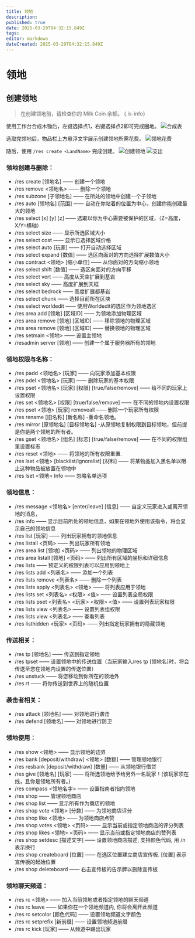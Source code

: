```yaml
---
title: 领地
description: 
published: true
date: 2025-03-29T04:32:15.849Z
tags: 
editor: markdown
dateCreated: 2025-03-29T04:32:15.849Z
---
```


# 领地
## 创建领地
> 在创建领地前，请检查你的 Milk Coin 余额。
{.is-info}

使用工作台合成木锄后，左键选择点1，右键选择点2即可完成圈地。
![合成表](https://img.picui.cn/free/2025/03/29/67e7725967f7f.png)

选取完领地后，物品栏上方悬浮文字展示创建领地所需花费。
![领地花费](https://img.picui.cn/free/2025/03/29/67e77373e8cfe.png)

随后，使用 `/res create <LandName>` 完成创建。
![创建领地](https://img.picui.cn/free/2025/03/29/67e7749cbbd1b.png)
![支出](https://img.picui.cn/free/2025/03/29/67e77597aa180.png)


### 领地创建与删除：
- /res create [领地名] —— 创建一个领地
- /res remove <领地名> —— 删除一个领地
- /res subzone [子领地名] —— 在所处的领地中创建一个子领地
- /res auto [领地名] [范围] —— 自动在你站着的位置为中心，创建你能创建最大的领地
- /res select [x] [y] [z] —— 选取以你为中心需要被保护的区域，（Z=高度，X/Y=横轴）
- /res select size —— 显示所选区域大小
- /res select cost —— 显示已选择区域价格
- /res select auto [玩家] —— 打开自动选择区域
- /res select expand [数值] —— 选区向面对的方向选择扩展数值大小
- /res contract <领地> [缩小单位] —— 从你面对的方向缩小领地
- /res select shift [数值] —— 选区向面对的方向平移
- /res select vert —— 高度从天空扩展到基岩
- /res select sky —— 高度扩展到天框
- /res select bedrock —— 高度扩展都基岩
- /res select chunk —— 选择目前所在区块
- /res select worldedit —— 使用Worldedit的选区作为领地选区
- /res area add [领地] [区域ID] —— 为领地添加物理区域
- /res area remove [领地] [区域ID] —— 移除领地的物理区域
- /res area remove [领地] [区域ID] —— 替换领地的物理区域
- /res setmain <领地> —— 设置主领地
- /resadmin server [领地] —— 创建一个属于服务器所有的领地

### 领地权限与名称：
- /res padd <领地名> [玩家] —— 向玩家添加基本权限
- /res pdel <领地名> [玩家] —— 删除玩家的基本权限
- /res pset <领地名> [玩家] [权限] [true/false/remove] —— 给不同的玩家上设置权限
- /res set <领地名> [权限] [true/false/remove] —— 在不同的领地内设置权限
- /res pset <领地> [玩家] removeall —— 删除一个玩家所有权限
- /res rename [旧名称] [新名称] -重命名领地。
- /res mirror [原领地名] [目标领地名] -从原领地复制权限到目标领地，但前提是你是两个领地的所有者。
- /res gset <领地名> [组名] [标志] [true/false/remove] —— 在不同的权限组里设置标志
- /res reset <领地> —— 将领地的所有权限重置.
- /res lset <领地> [blacklist/ignorelist] [材料] —— 将某物品加入黑名单以阻止这种物品被放置在领地中
- /res lset <领地> Info —— 忽略名单选项

### 领地信息：
- /res message <领地名> [enter/leave] [信息] —— 自定义玩家进入或离开领地的消息，
- /res info —— 显示目前所处的领地信息，如果在领地外使用该指令，将会显示自己的领地信息
- /res list [玩家] —— 列出玩家拥有的领地信息
- /res listall <页码> —— 列出玩家所有领地
- /res area list [领地] <页码> —— 列出领地的物理区域
- /res area listall [领地] <页码> —— 列出所有区域的坐标和详细信息
- /res lists —— 预定义的权限列表可以应用到领地上
- /res lists add <列表名> —— 添加一个列表
- /res lists remove <列表名> —— 删除一个列表
- /res lists apply <列表名> <领地> —— 将列表应用于领地
- /res lists set <列表名> <权限> <值> —— 设置列表全局权限
- /res lists pset <列表名> <玩家> <权限> <值> —— 设置列表玩家权限
- /res lists view <列表名> —— 设置列表组权限
- /res lists view <列表名> —— 查看列表
- /res listhidden <玩家> <页码> —— 列出指定玩家拥有的隐藏领地

### 传送相关：
- /res tp [领地名] —— 传送到指定领地
- /res tpset —— 设置领地中的传送位置（当玩家输入/res tp [领地名]时，将会传送至您在领地内设置的传送位置）
- /res unstuck —— 将您移动到你所在的领地外
- /res rt —— 将你传送到世界上的随机位置

### 袭击者相关：
- /res attack [领地名] —— 对领地进行袭击
- /res defend [领地名] —— 对领地进行防卫

### 领地使用：
- /res show <领地> —— 显示领地的边界
- /res bank [deposit/withdraw] <领地> [数额] —— 管理领地银行
- /res resbank [deposit/withdraw] [数量] —— 从领地银行借贷
- /res give [领地名] [玩家] —— 将所选领地给予给另外一名玩家！(该玩家须在线，且你是领地所有者。)
- /res compass <领地名字> —— 设置指南者指向领地
- /res shop —— 管理领地商店
- /res shop list —— 显示所有作为商店的领地
- /res shop vote <领地> [分数] —— 为领地商店评分
- /res shop like <领地> —— 为领地商店点赞
- /res shop votes <领地> <页码> —— 显示当前或指定领地商店的评分列表
- /res shop likes <领地> <页码> —— 显示当前或指定领地商店的赞列表
- /res shop setdesc [描述文字] —— 设置领地商店描述, 支持颜色代码, 用 /n 表示换行
- /res shop createboard [位置] —— 在选区位置建立商店宣传板. [位置] 表示宣传板的起始位置
- /res shop deleteboard —— 右击宣传板的告示牌以删除宣传板

### 领地聊天频道：
- /res rc <领地> —— 加入当前领地或者指定领地的聊天频道
- /res rc leave —— 如果你在一个领地频道内, 你将会离开此频道
- /res rc setcolor [颜色代码] —— 设置领地频道文字颜色
- /res rc setprefix [新前缀] —— 设置领地频道前缀
- /res rc kick [玩家] —— 从频道中踢出玩家 